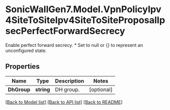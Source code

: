 # SonicWallGen7.Model.VpnPolicyIpv4SiteToSiteIpv4SiteToSiteProposalIpsecPerfectForwardSecrecy
Enable perfect forward secrecy. * Set to null or {} to represent  an unconfigured state.

## Properties

Name | Type | Description | Notes
------------ | ------------- | ------------- | -------------
**DhGroup** | **string** | DH group. | [optional] 

[[Back to Model list]](../README.md#documentation-for-models) [[Back to API list]](../README.md#documentation-for-api-endpoints) [[Back to README]](../README.md)

